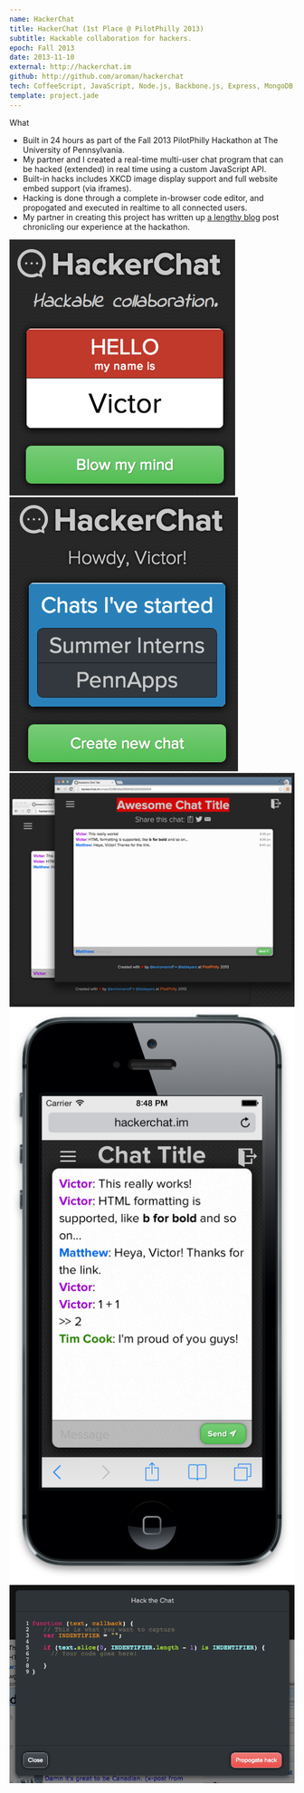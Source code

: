 ```yaml
---
name: HackerChat
title: HackerChat (1st Place @ PilotPhilly 2013)
subtitle: Hackable collaboration for hackers.
epoch: Fall 2013
date: 2013-11-10
external: http://hackerchat.im
github: http://github.com/aroman/hackerchat
tech: CoffeeScript, JavaScript, Node.js, Backbone.js, Express, MongoDB, CodeMirror, WebSockets, Jade, HTML, CSS
template: project.jade
---
```


<div class="card">
  <div class="title">What</div>
  <ul>
    <li>Built in 24 hours as part of the Fall 2013 PilotPhilly Hackathon at The University of Pennsylvania.</li>
    <li>My partner and I created a real-time multi-user chat program that can be hacked (extended) in real time using a custom JavaScript API.</li>
    <li>Built-in hacks includes XKCD image display support and full website embed support (via iframes).</li>
    <li>Hacking is done through a complete in-browser code editor, and propogated and executed in realtime to all connected users.</li>
    <li>My partner in creating this project has written up <a style="text-decoration:underline" href="http://lablayers.deviantart.com/journal/My-Weekend-at-PilotPhilly-412888323">a lengthy blog</a> post chronicling our experience at the hackathon.</li>
  </ul>
</div>

<div class="screenshots">
  <a href="hackerchat-screenshot-1.png">
    <img src="hackerchat-screenshot-1.png" class="screenshot-undersized">
  </a>
  <a href="hackerchat-screenshot-2.png">
    <img src="hackerchat-screenshot-2.png" class="screenshot-undersized">
  </a>
  <a href="hackerchat-screenshot-3.png">
    <img src="hackerchat-screenshot-3.png" class="screenshot">
  </a>
  <a href="hackerchat-screenshot-4.png">
    <img src="hackerchat-screenshot-4.png" class="screenshot-undersized">
  </a>
  <a href="hackerchat-screenshot-5.png">
    <img src="hackerchat-screenshot-5.png" class="screenshot-undersized">
  </a>
</div>

